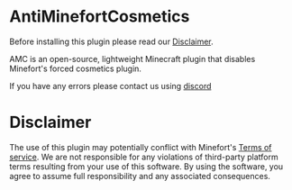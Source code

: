 # AntiMinefortCosmetics
Before installing this plugin please read our <a href="https://github.com/TuinboonDev/AntiMinefortCosmetics/tree/main#disclaimer">Disclaimer</a>.

AMC is an open-source, lightweight Minecraft plugin that disables Minefort's forced cosmetics plugin.

If you have any errors please contact us using <a href="https://discord.com/users/584748051814547487">discord</a>

# Disclaimer

The use of this plugin may potentially conflict with Minefort's <a href="https://minefort.com/terms-of-service">Terms of service</a>. We are not responsible for any violations of third-party platform terms resulting from your use of this software. By using the software, you agree to assume full responsibility and any associated consequences.
